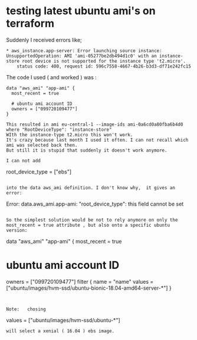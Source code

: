 # testing latest ubuntu ami's on terraform

Suddenly I received errors like;
~~~
* aws_instance.app-server: Error launching source instance: UnsupportedOperation: AMI 'ami-05277be2db494d1c0' with an instance-store root device is not supported for the instance type 't2.micro'.
	status code: 400, request id: 596c7558-4667-4b26-b3d3-df71e242fc15
~~~

The code I used ( and worked ) was :
~~~
data "aws_ami" "app-ami" {
  most_recent = true

  # ubuntu ami account ID
  owners = ["099720109477"]
}

This resulted in ami eu-central-1 --image-ids ami-0a6cd0a80fba6b4d0 where "RootDeviceType": "instance-store"
WIth the instance-type t2.micro this won't work.
It's crazy because last month I used it often. I can not recall which ami was selected back then.  
But still it is stupid that suddenly it doesn't work anymore.

I can not add  
~~~
root_device_type = ["ebs"]  
~~~

into the data aws_ami definition. I don't know why,  it gives an error:
~~~
Error: data.aws_ami.app-ami: "root_device_type": this field cannot be set
~~~

So the simplest solution would be not to rely anymore on only the most_recent = true attribute , but also onto a specific ubuntu version:

~~~
data "aws_ami" "app-ami" {
  most_recent = true
  # ubuntu ami account ID
owners = ["099720109477"]
filter {
  name   = "name"
  values = ["ubuntu/images/hvm-ssd/ubuntu-bionic-18.04-amd64-server-*"]
}
~~~


Note: 	chosing
~~~
values = ["ubuntu/images/hvm-ssd/ubuntu-*"]
~~~
will select a xenial ( 16.04 ) ebs image.
